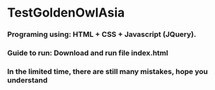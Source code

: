 # TestGoldenOwlAsia
### Programing using: HTML + CSS + Javascript (JQuery).
### Guide to run: Download and run file index.html
### In the limited time, there are still many mistakes, hope you understand
